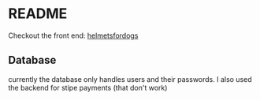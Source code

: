 # README

Checkout the front end: [helmetsfordogs](https://github.com/Emily-Rose-K/helmetsfordogs-frontend)

## Database

currently the database only handles users and their passwords. I also used the backend for stipe payments (that don't work)
